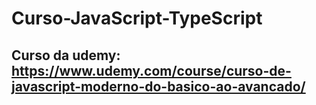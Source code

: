 # Curso-JavaScript-TypeScript

## Curso da udemy: https://www.udemy.com/course/curso-de-javascript-moderno-do-basico-ao-avancado/
